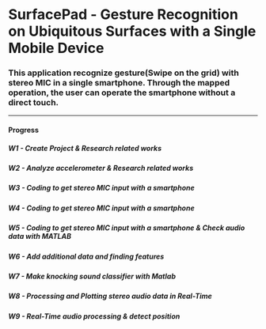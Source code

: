 # SurfacePad - Gesture Recognition on Ubiquitous Surfaces with a Single Mobile Device

### This application recognize gesture(Swipe on the grid) with stereo MIC in a single smartphone. Through the mapped operation, the user can operate the smartphone without a direct touch. 
---
#### Progress
##### W1 - Create Project & Research related works
##### W2 - Analyze accelerometer & Research related works
##### W3 - Coding to get stereo MIC input with a smartphone
##### W4 - Coding to get stereo MIC input with a smartphone
##### W5 - Coding to get stereo MIC input with a smartphone & Check audio data with MATLAB
##### W6 - Add additional data and finding features
##### W7 - Make knocking sound classifier with Matlab
##### W8 - Processing and Plotting stereo audio data in Real-Time
##### W9 - Real-Time audio processing & detect position